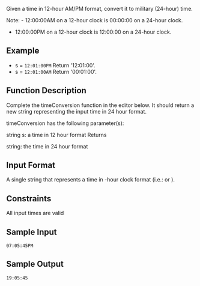 Given a time in 12-hour AM/PM format, convert it to military (24-hour) time.

Note: - 12:00:00AM on a 12-hour clock is 00:00:00 on a 24-hour clock.
- 12:00:00PM on a 12-hour clock is 12:00:00 on a 24-hour clock.

## Example
- s = ``12:01:00PM``
Return '12:01:00'.
- s = ``12:01:00AM``
Return '00:01:00'.

## Function Description

Complete the timeConversion function in the editor below. It should return a new string representing the input time in 24 hour format.

timeConversion has the following parameter(s):

string s: a time in 12 hour format
Returns

string: the time in 24 hour format

## Input Format

A single string  that represents a time in -hour clock format (i.e.:  or ).

## Constraints

All input times are valid

## Sample Input

``07:05:45PM``

## Sample Output
``19:05:45``